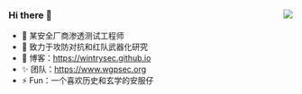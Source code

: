### Hi there 👋             <img align="right" src="https://github-readme-stats.vercel.app/api/top-langs/?username=wintrysec&show_icons=true&theme=radical&exclude_repo=wintrysec.github.io">

- 🔭 某安全厂商渗透测试工程师      
- 🌱 致力于攻防对抗和红队武器化研究
- 🍔 博客：https://wintrysec.github.io
- ✨ 团队：https://www.wgpsec.org
- ⚡ Fun：一个喜欢历史和玄学的安服仔
